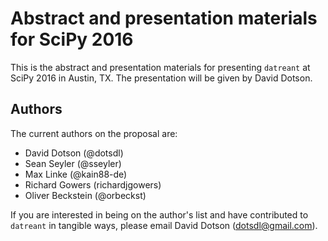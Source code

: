 # Abstract and presentation materials for SciPy 2016

This is the abstract and presentation materials for presenting `datreant` at
SciPy 2016 in Austin, TX. The presentation will be given by David Dotson.

## Authors
The current authors on the proposal are:

- David Dotson (@dotsdl)
- Sean Seyler (@sseyler)
- Max Linke (@kain88-de)
- Richard Gowers (richardjgowers)
- Oliver Beckstein (@orbeckst)

If you are interested in being on the author's list and have contributed to
`datreant` in tangible ways, please email David Dotson (dotsdl@gmail.com).
